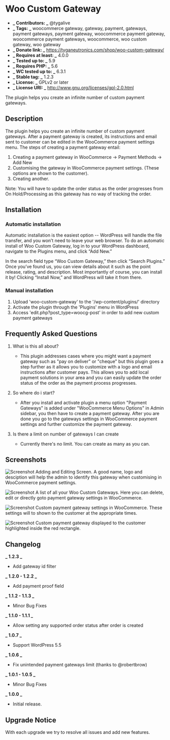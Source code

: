 # Woo Custom Gateway

- **_ Contributors: _** @tygalive
- **_ Tags: _** woocommerce gateway, gateway, payment, gateways, payment gateways, payment gateway, woocommerce payment gateway, woocommerce payment gateways, woocommerce, woo custom gateway, woo gateway
- **_ Donate link: _** https://tyganeutronics.com/shop/woo-custom-gateway/
- **_ Requires at least: _** 4.0.0
- **_ Tested up to: _** 5.9
- **_ Requires PHP: _** 5.6
- **_ WC tested up to: _** 6.3.1
- **_ Stable tag: _** 1.2.3
- **_ License: _** GPLv2 or later
- **_ License URI: _** http://www.gnu.org/licenses/gpl-2.0.html

The plugin helps you create an infinite number of custom payment gateways.

## Description

The plugin helps you create an infinite number of custom payment gateways. After a payment gateway is created, its instructions and email sent to customer can be edited in the WooCommerce payment settings menu.
The steps of creating a payment gateway entail:

1. Creating a payment gateway in WooCommerce → Payment Methods → Add New
2. Customising the gateway in WooCommerce payment settings. (These options are shown to the customer).
3. Creating another.

Note: You will have to update the order status as the order progresses from On Hold/Processing as this gateway has no way of tracking the order.

## Installation

### Automatic installation

Automatic installation is the easiest option -- WordPress will handle the file transfer, and you won’t need to leave your web browser. To do an automatic install of Woo Custom Gateway, log in to your WordPress dashboard, navigate to the Plugins menu, and click “Add New.”

In the search field type “Woo Custom Gateway,” then click “Search Plugins.” Once you’ve found us, you can view details about it such as the point release, rating, and description. Most importantly of course, you can install it by! Clicking “Install Now,” and WordPress will take it from there.

### Manual installation

1. Upload \'woo-custom-gateway\' to the \'/wp-content/plugins/\' directory
2. Activate the plugin through the \'Plugins\' menu in WordPress
3. Access \'edit.php?post_type=woocg-post\' in order to add new custom payment gateways

## Frequently Asked Questions

1. What is this all about?

   - This plugin addresses cases where you might want a payment gateway such as \"pay on deliver\" or \"cheque\" but this plugin goes a step further as it allows you to customize with a logo and email instructions after customer pays. This allows you to add local payment solutions in your area and you can easily update the order status of the order as the payment process progresses.

2. So where do i start?

   - After you install and activate plugin a menu option \"Payment Gateways\" is added under \"WooCommerce Menu Options\" in Admin sidebar, you then have to create a payment gateway. After you are done you go to the gateways settings in WooCommerce payment settings and further customize the payment gateway.

3. Is there a limit on number of gateways I can create
   - Currently there\'s no limit. You can create as many as you can.

## Screenshots

![Screenshot](https://ps.w.org/woo-custom-gateway/assets/screenshot-1.png?rev=2131125)
Adding and Editing Screen. A good name, logo and desciption will help the admin to identify this gateway when customising in WooCommerce payment settings.

![Screenshot](https://ps.w.org/woo-custom-gateway/assets/screenshot-2.png?rev=2131125)
A list of all your Woo Custom Gateways. Here you can delete, edit or directly goto payment gateway settings in WooCommerce.

![Screenshot](https://ps.w.org/woo-custom-gateway/assets/screenshot-3.png?rev=2131125)
Custom payment gateway settings in WooCommerce. These settings will to shown to the customer at the appropriate times.

![Screenshot](https://ps.w.org/woo-custom-gateway/assets/screenshot-4.png?rev=2131125)
Custom payment gateway displayed to the customer highlighted inside the red rectangle.

## Changelog

**_ 1.2.3 _**

- Add gateway id filter

**_ 1.2.0 - 1.2.2 _**

- Add payment proof field

**_ 1.1.2 - 1.1.3 _**

- Minor Bug Fixes

**_ 1.1.0 - 1.1.1 _**

- Allow setting any supported order status after order is created

**_ 1.0.7 _**

- Support WordPress 5.5

**_ 1.0.6 _**

- Fix unintended payment gateways limit (thanks to @robertbrow)

**_ 1.0.1 - 1.0.5 _**

- Minor Bug Fixes

**_ 1.0.0 _**

- Initial release.

## Upgrade Notice

With each upgrade we try to resolve all issues and add new features.
